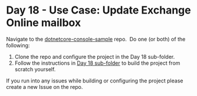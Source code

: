 # Day 18 - Use Case: Update Exchange Online mailbox

Navigate to the [dotnetcore-console-sample](https://github.com/microsoftgraph/dotnetcore-console-sample) repo.  Do one (or both) of the following:

1. Clone the repo and configure the project in the Day 18 sub-folder.
1. Follow the instructions in [Day 18 sub-folder](https://github.com/microsoftgraph/dotnetcore-console-sample/tree/master/day18-mailbox) to build the project from scratch yourself.

If you run into any issues while building or configuring the project please create a new Issue on the repo.